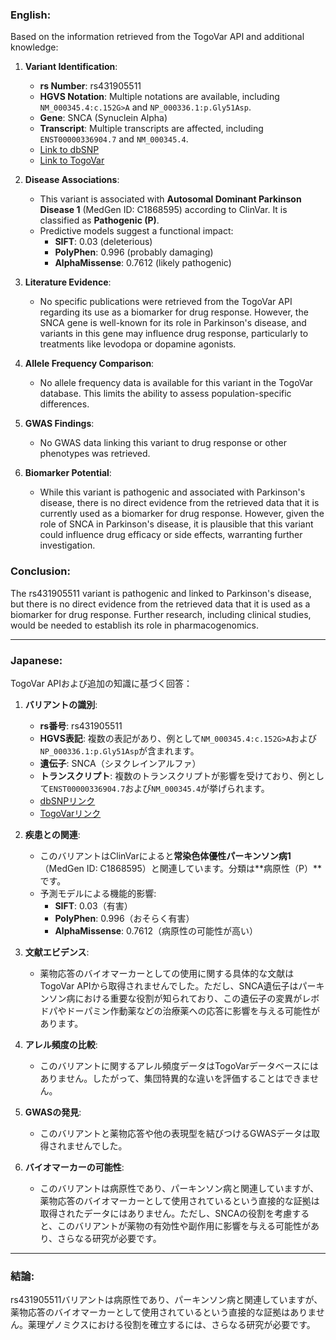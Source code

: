 ### English:
Based on the information retrieved from the TogoVar API and additional knowledge:

1. **Variant Identification**:
   - **rs Number**: rs431905511
   - **HGVS Notation**: Multiple notations are available, including `NM_000345.4:c.152G>A` and `NP_000336.1:p.Gly51Asp`.
   - **Gene**: SNCA (Synuclein Alpha)
   - **Transcript**: Multiple transcripts are affected, including `ENST00000336904.7` and `NM_000345.4`.
   - [Link to dbSNP](https://identifiers.org/dbsnp/rs431905511)
   - [Link to TogoVar](https://togovar.org/variant/4-89828154-C-T)

2. **Disease Associations**:
   - This variant is associated with **Autosomal Dominant Parkinson Disease 1** (MedGen ID: C1868595) according to ClinVar. It is classified as **Pathogenic (P)**.
   - Predictive models suggest a functional impact:
     - **SIFT**: 0.03 (deleterious)
     - **PolyPhen**: 0.996 (probably damaging)
     - **AlphaMissense**: 0.7612 (likely pathogenic)

3. **Literature Evidence**:
   - No specific publications were retrieved from the TogoVar API regarding its use as a biomarker for drug response. However, the SNCA gene is well-known for its role in Parkinson's disease, and variants in this gene may influence drug response, particularly to treatments like levodopa or dopamine agonists.

4. **Allele Frequency Comparison**:
   - No allele frequency data is available for this variant in the TogoVar database. This limits the ability to assess population-specific differences.

5. **GWAS Findings**:
   - No GWAS data linking this variant to drug response or other phenotypes was retrieved.

6. **Biomarker Potential**:
   - While this variant is pathogenic and associated with Parkinson's disease, there is no direct evidence from the retrieved data that it is currently used as a biomarker for drug response. However, given the role of SNCA in Parkinson's disease, it is plausible that this variant could influence drug efficacy or side effects, warranting further investigation.

### Conclusion:
The rs431905511 variant is pathogenic and linked to Parkinson's disease, but there is no direct evidence from the retrieved data that it is used as a biomarker for drug response. Further research, including clinical studies, would be needed to establish its role in pharmacogenomics.

---

### Japanese:
TogoVar APIおよび追加の知識に基づく回答：

1. **バリアントの識別**:
   - **rs番号**: rs431905511
   - **HGVS表記**: 複数の表記があり、例として`NM_000345.4:c.152G>A`および`NP_000336.1:p.Gly51Asp`が含まれます。
   - **遺伝子**: SNCA（シヌクレインアルファ）
   - **トランスクリプト**: 複数のトランスクリプトが影響を受けており、例として`ENST00000336904.7`および`NM_000345.4`が挙げられます。
   - [dbSNPリンク](https://identifiers.org/dbsnp/rs431905511)
   - [TogoVarリンク](https://togovar.org/variant/4-89828154-C-T)

2. **疾患との関連**:
   - このバリアントはClinVarによると**常染色体優性パーキンソン病1**（MedGen ID: C1868595）と関連しています。分類は**病原性（P）**です。
   - 予測モデルによる機能的影響:
     - **SIFT**: 0.03（有害）
     - **PolyPhen**: 0.996（おそらく有害）
     - **AlphaMissense**: 0.7612（病原性の可能性が高い）

3. **文献エビデンス**:
   - 薬物応答のバイオマーカーとしての使用に関する具体的な文献はTogoVar APIから取得されませんでした。ただし、SNCA遺伝子はパーキンソン病における重要な役割が知られており、この遺伝子の変異がレボドパやドーパミン作動薬などの治療薬への応答に影響を与える可能性があります。

4. **アレル頻度の比較**:
   - このバリアントに関するアレル頻度データはTogoVarデータベースにはありません。したがって、集団特異的な違いを評価することはできません。

5. **GWASの発見**:
   - このバリアントと薬物応答や他の表現型を結びつけるGWASデータは取得されませんでした。

6. **バイオマーカーの可能性**:
   - このバリアントは病原性であり、パーキンソン病と関連していますが、薬物応答のバイオマーカーとして使用されているという直接的な証拠は取得されたデータにはありません。ただし、SNCAの役割を考慮すると、このバリアントが薬物の有効性や副作用に影響を与える可能性があり、さらなる研究が必要です。

---

### 結論:
rs431905511バリアントは病原性であり、パーキンソン病と関連していますが、薬物応答のバイオマーカーとして使用されているという直接的な証拠はありません。薬理ゲノミクスにおける役割を確立するには、さらなる研究が必要です。